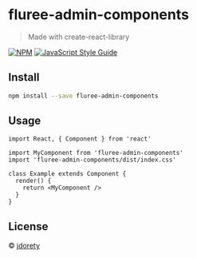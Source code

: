 # fluree-admin-components

> Made with create-react-library

[![NPM](https://img.shields.io/npm/v/fluree-admin-components.svg)](https://www.npmjs.com/package/fluree-admin-components) [![JavaScript Style Guide](https://img.shields.io/badge/code_style-standard-brightgreen.svg)](https://standardjs.com)

## Install

```bash
npm install --save fluree-admin-components
```

## Usage

```tsx
import React, { Component } from 'react'

import MyComponent from 'fluree-admin-components'
import 'fluree-admin-components/dist/index.css'

class Example extends Component {
  render() {
    return <MyComponent />
  }
}
```

## License

 © [jdorety](https://github.com/jdorety)
